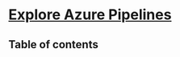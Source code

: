 # [Explore Azure Pipelines](https://learn.microsoft.com/en-us/training/modules/explore-azure-pipelines/) <!-- omit in toc -->

## Table of contents <!-- omit in toc -->

